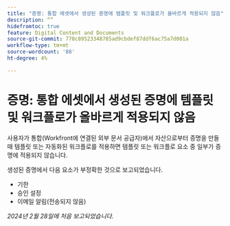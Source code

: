 ```yaml
---
title: "증명: 통합 에셋에서 생성된 증명에 템플릿 및 워크플로가 올바르게 적용되지 않음"
description: “”
hidefromtoc: true
feature: Digital Content and Documents
source-git-commit: 770c89523348785ad9cbdef87ddf6ac75a7d001a
workflow-type: tm+mt
source-wordcount: '88'
ht-degree: 4%

---
```



# 증명: 통합 에셋에서 생성된 증명에 템플릿 및 워크플로가 올바르게 적용되지 않음

사용자가 통합(Workfront에 연결된 외부 문서 공급자)에서 자산으로부터 증명을 만들 때 템플릿 또는 자동화된 워크플로를 적용하면 템플릿 또는 워크플로 요소 중 일부가 증명에 적용되지 않습니다.

생성된 증명에서 다음 요소가 부정확한 것으로 보고되었습니다.

* 기한
* 승인 설정
* 이메일 알림(전송되지 않음)

_2024년 2월 28일에 처음 보고되었습니다._

